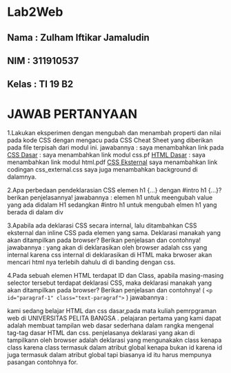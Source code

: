 # Lab2Web
## Nama     : Zulham Iftikar Jamaludin 
## NIM      : 311910537
## Kelas    : TI 19 B2

# JAWAB PERTANYAAN
 
1.Lakukan eksperimen dengan mengubah dan menambah properti dan nilai pada kode CSS dengan mengacu pada CSS Cheat Sheet yang diberikan pada file terpisah dari modul ini.
jawabannya :
saya menambahkan link pada 
<a href="modul css.pdf" target="_blank" target="_top">CSS Dasar</a> : saya menambahkan link modul css.pf
<a href="modul HTML.pdf" target="_blank">HTML Dasar</a> : saya menambahkan link modul html.pdf
<a href="css_external.css">CSS Eksternal</a> saya menambahkan link codingan css_external.css
saya juga menambahkan background di dalamnya.

2.Apa perbedaan pendeklarasian CSS elemen h1 {...} dengan #intro h1 {...}? berikan penjelasannya!
jawabannya :
elemen h1 untuk meengubah value yang ada didalam H1 sedangkan #intro h1 untuk mengubah elmen h1 yang berada di dalam div

3.Apabila ada deklarasi CSS secara internal, lalu ditambahkan CSS eksternal dan inline CSS pada elemen yang sama. Deklarasi manakah yang akan ditampilkan pada browser? Berikan penjelasan dan contohnya!
jawabannya :
yang akan di deklarasikan oleh browser adalah css yang internal karena css internal di deklarasikan di HTML maka brwoser akan mencari html nya terlebih dahulu di di banding dengan css.

4.Pada sebuah elemen HTML terdapat ID dan Class, apabila masing-masing selector tersebut terdapat deklarasi CSS, maka deklarasi manakah yang akan ditampilkan pada browser? Berikan penjelasan dan contohnya! ( ``<p id="paragraf-1" class="text-paragraf">`` )
jawabannya :
<title> jawaban pakttekum </title>
kami sedang belajar HTML dan css dasar,pada mata kuliah pemrpgraman web di UNIVERSITAS PELITA BANGSA . pelajaran pertama yang kami dapat adalah membuat tampilan web dasar sederhana dalam rangka mengenal tag-tag dasar HTML dan css.
penjelasanya deklarasi yang akan di tampilkann oleh browser adalah deklarasi yang mengunakakn class kenapa class karena class termasuk dalam atribut global
kenapa bukan id karena id juga termasuk dalam atribut global tapi biasanya id itu harus mempunya pasangan contohnya for.
